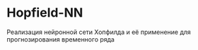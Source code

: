 # Hopfield-NN
Реализация нейронной сети Хопфилда и её применение для прогнозирования временного ряда

